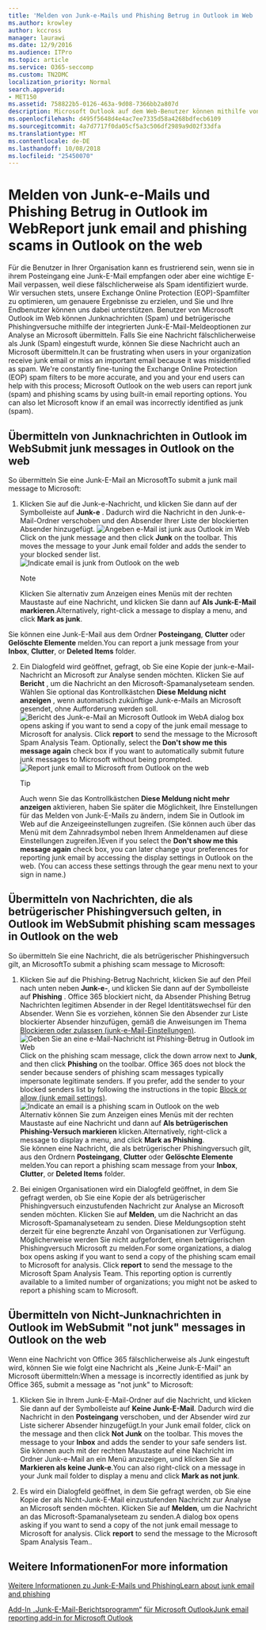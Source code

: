 ```yaml
---
title: 'Melden von Junk-e-Mails und Phishing Betrug in Outlook im Web '
ms.author: krowley
author: kccross
manager: laurawi
ms.date: 12/9/2016
ms.audience: ITPro
ms.topic: article
ms.service: O365-seccomp
ms.custom: TN2DMC
localization_priority: Normal
search.appverid:
- MET150
ms.assetid: 758822b5-0126-463a-9d08-7366bb2a807d
description: Microsoft Outlook auf dem Web-Benutzer können mithilfe von integrierten e-Mail Berichtsoptionen Junk (Spam) und Phishing-Mails melden. Sie können auch Microsoft erkennen, ob eine e-Mail-Nachricht als Junk (Spam) nicht richtig erkannt wurde.
ms.openlocfilehash: d495f5648d4e4ac7ee7335d58a4268bdfecb6109
ms.sourcegitcommit: 4a7d7717f0da05cf5a3c506df2989a9d02f33dfa
ms.translationtype: MT
ms.contentlocale: de-DE
ms.lasthandoff: 10/08/2018
ms.locfileid: "25450070"
---
```

# <a name="report-junk-email-and-phishing-scams-in-outlook-on-the-web"></a><span data-ttu-id="4ec68-104">Melden von Junk-e-Mails und Phishing Betrug in Outlook im Web</span><span class="sxs-lookup"><span data-stu-id="4ec68-104">Report junk email and phishing scams in Outlook on the web</span></span> 

<span data-ttu-id="4ec68-p102">Für die Benutzer in Ihrer Organisation kann es frustrierend sein, wenn sie in ihrem Posteingang eine Junk-E-Mail empfangen oder aber eine wichtige E-Mail verpassen, weil diese fälschlicherweise als Spam identifiziert wurde. Wir versuchen stets, unsere Exchange Online Protection (EOP)-Spamfilter zu optimieren, um genauere Ergebnisse zu erzielen, und Sie und Ihre Endbenutzer können uns dabei unterstützen. Benutzer von Microsoft Outlook im Web können Junknachrichten (Spam) und betrügerische Phishingversuche mithilfe der integrierten Junk-E-Mail-Meldeoptionen zur Analyse an Microsoft übermitteln. Falls Sie eine Nachricht fälschlicherweise als Junk (Spam) eingestuft wurde, können Sie diese Nachricht auch an Microsoft übermitteln.</span><span class="sxs-lookup"><span data-stu-id="4ec68-p102">It can be frustrating when users in your organization receive junk email or miss an important email because it was misidentified as spam. We're constantly fine-tuning the Exchange Online Protection (EOP) spam filters to be more accurate, and you and your end users can help with this process; Microsoft Outlook on the web users can report junk (spam) and phishing scams by using built-in email reporting options. You can also let Microsoft know if an email was incorrectly identified as junk (spam).</span></span>
  
## <a name="submit-junk-messages-in-outlook-on-the-web"></a><span data-ttu-id="4ec68-108">Übermitteln von Junknachrichten in Outlook im Web</span><span class="sxs-lookup"><span data-stu-id="4ec68-108">Submit junk messages in Outlook on the web</span></span>

<span data-ttu-id="4ec68-109">So übermitteln Sie eine Junk-E-Mail an Microsoft</span><span class="sxs-lookup"><span data-stu-id="4ec68-109">To submit a junk mail message to Microsoft:</span></span>
  
1. <span data-ttu-id="4ec68-p103">Klicken Sie auf die Junk-e-Nachricht, und klicken Sie dann auf der Symbolleiste auf **Junk-e** . Dadurch wird die Nachricht in den Junk-e-Mail-Ordner verschoben und den Absender Ihrer Liste der blockierten Absender hinzugefügt.  ![Angeben e-Mail ist junk aus Outlook im Web](media/a10ae792-aab6-4374-a041-6c3f732eb2e3.png)</span><span class="sxs-lookup"><span data-stu-id="4ec68-p103">Click on the junk message and then click **Junk** on the toolbar. This moves the message to your Junk email folder and adds the sender to your blocked sender list.  ![Indicate email is junk from Outlook on the web](media/a10ae792-aab6-4374-a041-6c3f732eb2e3.png)</span></span>
  
    > [!NOTE]
    > <span data-ttu-id="4ec68-113">Klicken Sie alternativ zum Anzeigen eines Menüs mit der rechten Maustaste auf eine Nachricht, und klicken Sie dann auf **Als Junk-E-Mail markieren**.</span><span class="sxs-lookup"><span data-stu-id="4ec68-113">Alternatively, right-click a message to display a menu, and click **Mark as junk**.</span></span> 
  
<span data-ttu-id="4ec68-114">Sie können eine Junk-E-Mail aus dem Ordner **Posteingang**, **Clutter** oder **Gelöschte Elemente** melden.</span><span class="sxs-lookup"><span data-stu-id="4ec68-114">You can report a junk message from your **Inbox**, **Clutter**, or **Deleted Items** folder.</span></span> 
  
2. <span data-ttu-id="4ec68-p104">Ein Dialogfeld wird geöffnet, gefragt, ob Sie eine Kopie der junk-e-Mail-Nachricht an Microsoft zur Analyse senden möchten. Klicken Sie auf **Bericht** , um die Nachricht an den Microsoft-Spamanalyseteam senden. Wählen Sie optional das Kontrollkästchen **Diese Meldung nicht anzeigen** , wenn automatisch zukünftige Junk-e-Mails an Microsoft gesendet, ohne Aufforderung werden soll.  ![Bericht des Junk-e-Mail an Microsoft Outlook im Web](media/e8d3a9f9-6eb6-4309-ba6d-643dffdb6a33.png)</span><span class="sxs-lookup"><span data-stu-id="4ec68-p104">A dialog box opens asking if you want to send a copy of the junk email message to Microsoft for analysis. Click **report** to send the message to the Microsoft Spam Analysis Team. Optionally, select the **Don't show me this message again** check box if you want to automatically submit future junk messages to Microsoft without being prompted.  ![Report junk email to Microsoft from Outlook on the web](media/e8d3a9f9-6eb6-4309-ba6d-643dffdb6a33.png)</span></span>
  
    > [!TIP]
    > <span data-ttu-id="4ec68-p105">Auch wenn Sie das Kontrollkästchen **Diese Meldung nicht mehr anzeigen** aktivieren, haben Sie später die Möglichkeit, Ihre Einstellungen für das Melden von Junk-E-Mails zu ändern, indem Sie in Outlook im Web auf die Anzeigeeinstellungen zugreifen. (Sie können auch über das Menü mit dem Zahnradsymbol neben Ihrem Anmeldenamen auf diese Einstellungen zugreifen.)</span><span class="sxs-lookup"><span data-stu-id="4ec68-p105">Even if you select the **Don't show me this message again** check box, you can later change your preferences for reporting junk email by accessing the display settings in Outlook on the web. (You can access these settings through the gear menu next to your sign in name.)</span></span> 
  
## <a name="submit-phishing-scam-messages-in-outlook-on-the-web"></a><span data-ttu-id="4ec68-121">Übermitteln von Nachrichten, die als betrügerischer Phishingversuch gelten, in Outlook im Web</span><span class="sxs-lookup"><span data-stu-id="4ec68-121">Submit phishing scam messages in Outlook on the web</span></span>

<span data-ttu-id="4ec68-122">So übermitteln Sie eine Nachricht, die als betrügerischer Phishingversuch gilt, an Microsoft</span><span class="sxs-lookup"><span data-stu-id="4ec68-122">To submit a phishing scam message to Microsoft:</span></span>
  
1. <span data-ttu-id="4ec68-p106">Klicken Sie auf die Phishing-Betrug Nachricht, klicken Sie auf den Pfeil nach unten neben **Junk-e-**, und klicken Sie dann auf der Symbolleiste auf **Phishing** . Office 365 blockiert nicht, da Absender Phishing Betrug Nachrichten legitimen Absender in der Regel Identitätswechsel für den Absender. Wenn Sie es vorziehen, können Sie den Absender zur Liste blockierter Absender hinzufügen, gemäß die Anweisungen im Thema [Blockieren oder zulassen (junk-e-Mail-Einstellungen)](https://go.microsoft.com/fwlink/?LinkId=627572). ![Geben Sie an eine e-Mail-Nachricht ist Phishing-Betrug in Outlook im Web](media/959bb577-341c-41ee-a159-e46600b2cf8a.png)</span><span class="sxs-lookup"><span data-stu-id="4ec68-p106">Click on the phishing scam message, click the down arrow next to **Junk**, and then click **Phishing** on the toolbar. Office 365 does not block the sender because senders of phishing scam messages typically impersonate legitimate senders. If you prefer, add the sender to your blocked senders list by following the instructions in the topic [Block or allow (junk email settings)](https://go.microsoft.com/fwlink/?LinkId=627572). ![Indicate an email is a phishing scam in Outlook on the web](media/959bb577-341c-41ee-a159-e46600b2cf8a.png)</span></span><br/><span data-ttu-id="4ec68-127">Alternativ können Sie zum Anzeigen eines Menüs mit der rechten Maustaste auf eine Nachricht und dann auf **Als betrügerischen Phishing-Versuch markieren** klicken.</span><span class="sxs-lookup"><span data-stu-id="4ec68-127">Alternatively, right-click a message to display a menu, and click **Mark as Phishing**.</span></span><br/><span data-ttu-id="4ec68-128">Sie können eine Nachricht, die als betrügerischer Phishingversuch gilt, aus den Ordnern **Posteingang**, **Clutter** oder **Gelöschte Elemente** melden.</span><span class="sxs-lookup"><span data-stu-id="4ec68-128">You can report a phishing scam message from your **Inbox**, **Clutter**, or **Deleted Items** folder.</span></span> 
  
2. <span data-ttu-id="4ec68-p107">Bei einigen Organisationen wird ein Dialogfeld geöffnet, in dem Sie gefragt werden, ob Sie eine Kopie der als betrügerischer Phishingversuch einzustufenden Nachricht zur Analyse an Microsoft senden möchten. Klicken Sie auf **Melden**, um die Nachricht an das Microsoft-Spamanalyseteam zu senden. Diese Meldungsoption steht derzeit für eine begrenzte Anzahl von Organisationen zur Verfügung. Möglicherweise werden Sie nicht aufgefordert, einen betrügerischen Phishingversuch Microsoft zu melden.</span><span class="sxs-lookup"><span data-stu-id="4ec68-p107">For some organizations, a dialog box opens asking if you want to send a copy of the phishing scam email to Microsoft for analysis. Click **report** to send the message to the Microsoft Spam Analysis Team. This reporting option is currently available to a limited number of organizations; you might not be asked to report a phishing scam to Microsoft.</span></span> 
    
## <a name="submit-not-junk-messages-in-outlook-on-the-web"></a><span data-ttu-id="4ec68-132">Übermitteln von Nicht-Junknachrichten in Outlook im Web</span><span class="sxs-lookup"><span data-stu-id="4ec68-132">Submit "not junk" messages in Outlook on the web</span></span>

<span data-ttu-id="4ec68-133">Wenn eine Nachricht von Office 365 fälschlicherweise als Junk eingestuft wird, können Sie wie folgt eine Nachricht als „Keine Junk-E-Mail" an Microsoft übermitteln:</span><span class="sxs-lookup"><span data-stu-id="4ec68-133">When a message is incorrectly identified as junk by Office 365, submit a message as "not junk" to Microsoft:</span></span>
  
1. <span data-ttu-id="4ec68-p108">Klicken Sie in Ihrem Junk-E-Mail-Ordner auf die Nachricht, und klicken Sie dann auf der Symbolleiste auf **Keine Junk-E-Mail**. Dadurch wird die Nachricht in den **Posteingang** verschoben, und der Absender wird zur Liste sicherer Absender hinzugefügt.</span><span class="sxs-lookup"><span data-stu-id="4ec68-p108">In your Junk email folder, click on the message and then click **Not Junk** on the toolbar. This moves the message to your **Inbox** and adds the sender to your safe senders list. </span></span><br/><span data-ttu-id="4ec68-136">Sie können auch mit der rechten Maustaste auf eine Nachricht im Ordner Junk-e-Mail an ein Menü anzuzeigen, und klicken Sie auf **Markieren als keine Junk-e**.</span><span class="sxs-lookup"><span data-stu-id="4ec68-136">You can also right-click on a message in your Junk mail folder to display a menu and click **Mark as not junk**.</span></span> 
  
2. <span data-ttu-id="4ec68-p109">Es wird ein Dialogfeld geöffnet, in dem Sie gefragt werden, ob Sie eine Kopie der als Nicht-Junk-E-Mail einzustufenden Nachricht zur Analyse an Microsoft senden möchten. Klicken Sie auf **Melden**, um die Nachricht an das Microsoft-Spamanalyseteam zu senden.</span><span class="sxs-lookup"><span data-stu-id="4ec68-p109">A dialog box opens asking if you want to send a copy of the not junk email message to Microsoft for analysis. Click **report** to send the message to the Microsoft Spam Analysis Team..</span></span> 
    
## <a name="for-more-information"></a><span data-ttu-id="4ec68-139">Weitere Informationen</span><span class="sxs-lookup"><span data-stu-id="4ec68-139">For more information</span></span>

[<span data-ttu-id="4ec68-140">Weitere Informationen zu Junk-E-Mails und Phishing</span><span class="sxs-lookup"><span data-stu-id="4ec68-140">Learn about junk email and phishing</span></span>](https://go.microsoft.com/fwlink/p/?LinkId=270068)

[<span data-ttu-id="4ec68-141">Add-In „Junk-E-Mail-Berichtsprogramm“ für Microsoft Outlook</span><span class="sxs-lookup"><span data-stu-id="4ec68-141">Junk email reporting add-in for Microsoft Outlook</span></span>](https://docs.microsoft.com/en-us/office365/securitycompliance/junk-email-reporting-add-in-for-microsoft-outlook)
  
  

